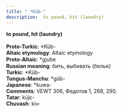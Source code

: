 ```yaml
---
title: " *Küb-"
description:  to pound, hit (laundry)
---
```

<p data-pagefind-weight="0.5">
<strong> to pound, hit (laundry)</strong><br><br>
<strong>Proto-Turkic</strong>:  *Küb-<br>
<strong>Altaic etymology</strong>:  Altaic etymology<br>
<strong> Proto-Altaic</strong>:  *gi̯ube<br>
<strong>Russian meaning</strong>:  бить, выбивать (белье)<br>
<strong>Turkic</strong>:  *Küb-<br>
<strong>Tungus-Manchu</strong>:  *güb-<br>
<strong>Japanese</strong>:  *kuwa-<br>
<strong>Comments</strong>:  VEWT 306, Федотов 1, 268, 290.<br>
<strong>Tatar</strong>:  küjɛ-<br>
<strong>Chuvash</strong>:  kiv-<br>

</p>
